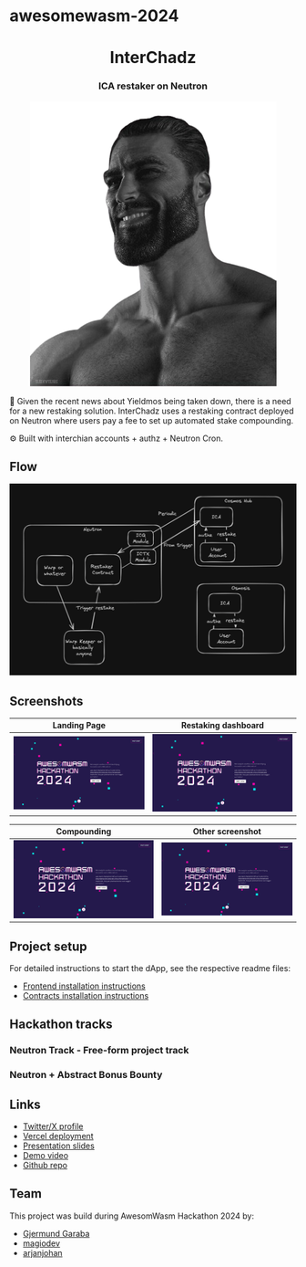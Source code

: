 # awesomewasm-2024

<div align="center">
  <h1 align="center">InterChadz</h1>
  <h3>ICA restaker on Neutron</h3>
  
![logo](logo.png)
</div>

💸 Given the recent news about Yieldmos being taken down, there is a need for a new restaking solution. InterChadz uses a restaking contract deployed on Neutron where users pay a fee to set up automated stake compounding.

⚙️ Built with interchian accounts + authz + Neutron Cron.

## Flow

![flow](flow.png)

## Screenshots

| Landing Page                               | Restaking dashboard                        |
| ------------------------------------------ | ------------------------------------------ |
| ![Screenshot](screenshots/placeholder.png) | ![Screenshot](screenshots/placeholder.png) |

| Compounding                                | Other screenshot                           |
| ------------------------------------------ | ------------------------------------------ |
| ![Screenshot](screenshots/placeholder.png) | ![Screenshot](screenshots/placeholder.png) |

## Project setup

For detailed instructions to start the dApp, see the respective readme files:

- [Frontend installation instructions](https://github.com/InterChadz/awesomewasm-2024/blob/main/frontend/README-Vue.md)
- [Contracts installation instructions](https://github.com/InterChadz/awesomewasm-2024/blob/main/cosmwasm/README.md)

## Hackathon tracks

### Neutron Track - Free-form project track

### Neutron + Abstract Bonus Bounty

## Links

- [Twitter/X profile](https://x.com/TheInterChadz)
- [Vercel deployment]()
- [Presentation slides]()
- [Demo video]()
- [Github repo](https://github.com/InterChadz/awesomewasm-2024)

## Team

This project was build during AwesomWasm Hackathon 2024 by:

- [Gjermund Garaba](https://x.com/GjermundGaraba)
- [magiodev](https://x.com/magiodev)
- [arjanjohan](https://x.com/arjanjohan/)
